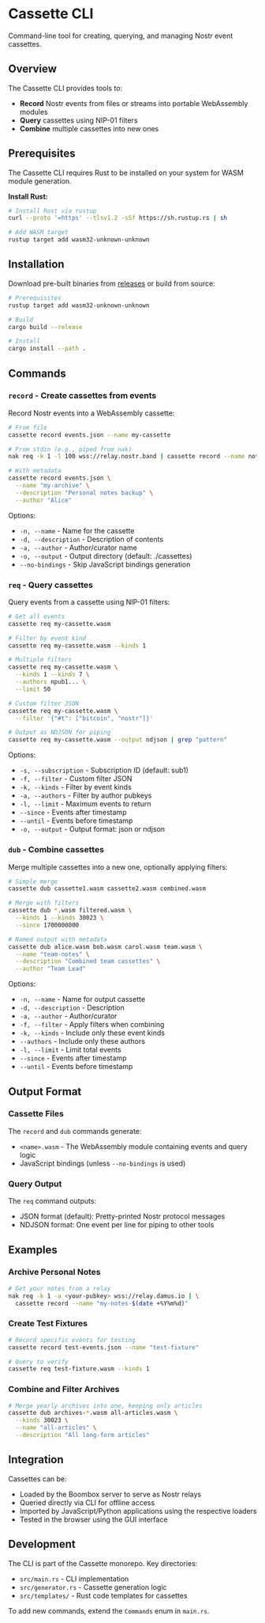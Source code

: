 # Cassette CLI

Command-line tool for creating, querying, and managing Nostr event cassettes.

## Overview

The Cassette CLI provides tools to:
- **Record** Nostr events from files or streams into portable WebAssembly modules
- **Query** cassettes using NIP-01 filters
- **Combine** multiple cassettes into new ones

## Prerequisites

The Cassette CLI requires Rust to be installed on your system for WASM module generation.

**Install Rust:**
```bash
# Install Rust via rustup
curl --proto '=https' --tlsv1.2 -sSf https://sh.rustup.rs | sh

# Add WASM target
rustup target add wasm32-unknown-unknown
```

## Installation

Download pre-built binaries from [releases](https://github.com/dskvr/cassette/releases/latest) or build from source:

```bash
# Prerequisites
rustup target add wasm32-unknown-unknown

# Build
cargo build --release

# Install
cargo install --path .
```

## Commands

### `record` - Create cassettes from events

Record Nostr events into a WebAssembly cassette:

```bash
# From file
cassette record events.json --name my-cassette

# From stdin (e.g., piped from nak)
nak req -k 1 -l 100 wss://relay.nostr.band | cassette record --name notes

# With metadata
cassette record events.json \
  --name "my-archive" \
  --description "Personal notes backup" \
  --author "Alice"
```

Options:
- `-n, --name` - Name for the cassette
- `-d, --description` - Description of contents
- `-a, --author` - Author/curator name
- `-o, --output` - Output directory (default: ./cassettes)
- `--no-bindings` - Skip JavaScript bindings generation

### `req` - Query cassettes

Query events from a cassette using NIP-01 filters:

```bash
# Get all events
cassette req my-cassette.wasm

# Filter by event kind
cassette req my-cassette.wasm --kinds 1

# Multiple filters
cassette req my-cassette.wasm \
  --kinds 1 --kinds 7 \
  --authors npub1... \
  --limit 50

# Custom filter JSON
cassette req my-cassette.wasm \
  --filter '{"#t": ["bitcoin", "nostr"]}'

# Output as NDJSON for piping
cassette req my-cassette.wasm --output ndjson | grep "pattern"
```

Options:
- `-s, --subscription` - Subscription ID (default: sub1)
- `-f, --filter` - Custom filter JSON
- `-k, --kinds` - Filter by event kinds
- `-a, --authors` - Filter by author pubkeys
- `-l, --limit` - Maximum events to return
- `--since` - Events after timestamp
- `--until` - Events before timestamp
- `-o, --output` - Output format: json or ndjson

### `dub` - Combine cassettes

Merge multiple cassettes into a new one, optionally applying filters:

```bash
# Simple merge
cassette dub cassette1.wasm cassette2.wasm combined.wasm

# Merge with filters
cassette dub *.wasm filtered.wasm \
  --kinds 1 --kinds 30023 \
  --since 1700000000

# Named output with metadata
cassette dub alice.wasm bob.wasm carol.wasm team.wasm \
  --name "team-notes" \
  --description "Combined team cassettes" \
  --author "Team Lead"
```

Options:
- `-n, --name` - Name for output cassette
- `-d, --description` - Description
- `-a, --author` - Author/curator
- `-f, --filter` - Apply filters when combining
- `-k, --kinds` - Include only these event kinds
- `--authors` - Include only these authors
- `-l, --limit` - Limit total events
- `--since` - Events after timestamp
- `--until` - Events before timestamp

## Output Format

### Cassette Files

The `record` and `dub` commands generate:
- `<name>.wasm` - The WebAssembly module containing events and query logic
- JavaScript bindings (unless `--no-bindings` is used)

### Query Output

The `req` command outputs:
- JSON format (default): Pretty-printed Nostr protocol messages
- NDJSON format: One event per line for piping to other tools

## Examples

### Archive Personal Notes
```bash
# Get your notes from a relay
nak req -k 1 -a <your-pubkey> wss://relay.damus.io | \
  cassette record --name "my-notes-$(date +%Y%m%d)"
```

### Create Test Fixtures
```bash
# Record specific events for testing
cassette record test-events.json --name "test-fixture"

# Query to verify
cassette req test-fixture.wasm --kinds 1
```

### Combine and Filter Archives
```bash
# Merge yearly archives into one, keeping only articles
cassette dub archives-*.wasm all-articles.wasm \
  --kinds 30023 \
  --name "all-articles" \
  --description "All long-form articles"
```

## Integration

Cassettes can be:
- Loaded by the Boombox server to serve as Nostr relays
- Queried directly via CLI for offline access
- Imported by JavaScript/Python applications using the respective loaders
- Tested in the browser using the GUI interface

## Development

The CLI is part of the Cassette monorepo. Key directories:
- `src/main.rs` - CLI implementation
- `src/generator.rs` - Cassette generation logic
- `src/templates/` - Rust code templates for cassettes

To add new commands, extend the `Commands` enum in `main.rs`.